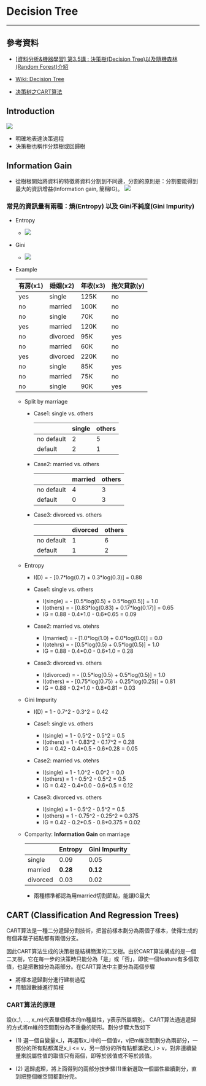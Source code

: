 # Decision Tree

---
## 參考資料
- [[資料分析&機器學習] 第3.5講 : 決策樹(Decision Tree)以及隨機森林(Random Forest)介紹](https://medium.com/jameslearningnote/%E8%B3%87%E6%96%99%E5%88%86%E6%9E%90-%E6%A9%9F%E5%99%A8%E5%AD%B8%E7%BF%92-%E7%AC%AC3-5%E8%AC%9B-%E6%B1%BA%E7%AD%96%E6%A8%B9-decision-tree-%E4%BB%A5%E5%8F%8A%E9%9A%A8%E6%A9%9F%E6%A3%AE%E6%9E%97-random-forest-%E4%BB%8B%E7%B4%B9-7079b0ddfbda)

- [Wiki: Decision Tree](https://en.wikipedia.org/wiki/Decision_tree_learning)

- [决策树之CART算法](https://blog.csdn.net/ACdreamers/article/details/44664481)

## Introduction

![](https://i.imgur.com/OSIEhsY.png)

- 明確地表達決策過程
- 決策樹也稱作分類樹或回歸樹

## Information Gain
- 從樹根開始將資料的特徵將資料分割到不同邊，分割的原則是：分割要能得到最大的資訊增益(Information gain, 簡稱IG)。
![](https://i.imgur.com/Zq8K99I.png)

### 常見的資訊量有兩種：熵(Entropy) 以及 Gini不純度(Gini Impurity)

- Entropy
    - ![](https://i.imgur.com/6EIIjmp.png)

- Gini
    - ![](https://i.imgur.com/MASpUpW.png)


- Example

    |有房(x1)|婚姻(x2)|年收(x3)|拖欠貸款(y)|
    |-|-|-|-|
    |yes|single|125K|no|
    |no|married|100K|no|
    |no|single|70K|no|
    |yes|married|120K|no|
    |no|divorced|95K|yes|
    |no|married|60K|no|
    |yes|divorced|220K|no|
    |no|single|85K|yes|
    |no|married|75K|no|
    |no|single|90K|yes|

    - Split by marriage
        - Case1: single vs. others

            | |single|others|
            |-|-|-|
            |no default|2|5|
            |default|2|1|
        
        - Case2: married vs. others

            | |married|others|
            |-|-|-|
            |no default|4|3|
            |default|0|3|
        
        - Case3: divorced vs. others

            | |divorced|others|
            |-|-|-|
            |no default|1|6|
            |default|1|2|
        
    - Entropy
        - I(D) = - [0.7\*log(0.7) + 0.3\*log(0.3)] = 0.88
        - Case1: single vs. others
            - I(single) = - [0.5\*log(0.5) + 0.5\*log(0.5)] = 1.0
            - I(others) = - [0.83\*log(0.83) + 0.17\*log(0.17)] = 0.65
            - IG = 0.88 - 0.4\*1.0 - 0.6\*0.65 = 0.09
            
        - Case2: married vs. otehrs
            - I(married) = - [1.0\*log(1.0) + 0.0\*log(0.0)] = 0.0
            - I(otehrs) = - [0.5\*log(0.5) + 0.5\*log(0.5)] = 1.0
            - IG = 0.88 - 0.4\*0.0 - 0.6\*1.0 = 0.28
        
        - Case3: divorced vs. others
            - I(divorced) = - [0.5\*log(0.5) + 0.5\*log(0.5)] = 1.0
            - I(others) = - [0.75\*log(0.75) + 0.25\*log(0.25)] = 0.81
            - IG = 0.88 - 0.2\*1.0 - 0.8\*0.81 = 0.03

    - Gini Impurity
        - I(D) = 1 - 0.7^2 - 0.3^2 = 0.42
        - Case1: single vs. others
            - I(single) = 1 - 0.5^2 - 0.5^2 = 0.5
            - I(others) = 1 - 0.83^2 - 0.17^2 = 0.28
            - IG = 0.42 - 0.4\*0.5 - 0.6\*0.28 = 0.05
        - Case2: married vs. otehrs
            - I(single) = 1 - 1.0^2 - 0.0^2 = 0.0
            - I(others) = 1 - 0.5^2 - 0.5^2 = 0.5
            - IG = 0.42 - 0.4\*0.0 - 0.6\*0.5 = 0.12
            
        - Case3: divorced vs. others
            - I(single) = 1 - 0.5^2 - 0.5^2 = 0.5
            - I(others) = 1 - 0.75^2 - 0.25^2 = 0.375
            - IG = 0.42 - 0.2\*0.5 - 0.8\*0.375 = 0.02

    - Comparity: **Information Gain** on marriage
        
        ||Entropy|Gini Impurity|
        |-|-|-|
        |single|0.09|0.05|
        |married|**0.28**|**0.12**|
        |divorced|0.03|0.02|
        
        - 兩種標準都認為用married切割節點，能讓IG最大

## CART (Classification And Regression Trees)
CART算法是一種二分遞歸分割技術，把當前樣本劃分為兩個子樣本，使得生成的每個非葉子結點都有兩個分支。

因此CART算法生成的決策樹是結構簡潔的二叉樹。由於CART算法構成的是一個二叉樹，它在每一步的決策時只能分為「是」或「否」，即使一個feature有多個取值，也是把數據分為兩部分。在CART算法中主要分為兩個步驟

- 將樣本遞歸劃分進行建樹過程
- 用驗證數據進行剪枝

### CART算法的原理
設(x_1, ..., x_m)代表單個樣本的m種屬性，y表示所屬類別。 CART算法通過遞歸的方式將m維的空間劃分為不重疊的矩形。劃分步驟大致如下

- (1) 選一個自變量x_i，再選取x_i中的一個值v，v把m維空間劃分為兩部分，一部分的所有點都滿足x_i <= v，另一部分的所有點都滿足x_i > v，對非連續變量來說屬性值的取值只有兩個，即等於該值或不等於該值。

- (2) 遞歸處理，將上面得到的兩部分按步驟(1)重新選取一個屬性繼續劃分，直到把整個維空間都劃分完。
